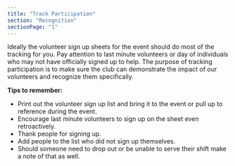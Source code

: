 ```yaml
---
title: "Track Participation"
section: "Recognition"
sectionPage: "1"
---
```


Ideally the volunteer sign up sheets for the event should do most of the tracking for you. Pay attention to last minute volunteers or day of individuals who may not have officially signed up to help. The purpose of tracking participation is to make sure the club can demonstrate the impact of our volunteers and recognize them specifically.

**Tips to remember:**

- Print out the volunteer sign up list and bring it to the event or pull up to reference during the event.
- Encourage last minute volunteers to sign up on the sheet even retroactively.
- Thank people for signing up.
- Add people to the list who did not sign up themselves.
- Should someone need to drop out or be unable to serve their shift make a note of that as well.
